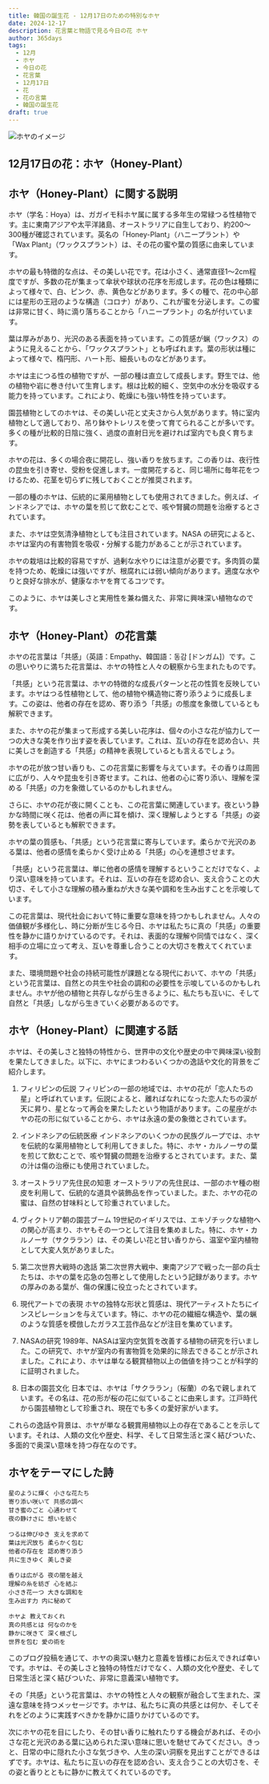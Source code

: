 ```yaml
---
title: 韓国の誕生花 - 12月17日のための特別なホヤ
date: 2024-12-17
description: 花言葉と物語で見る今日の花 ホヤ
author: 365days
tags:
  - 12月
  - ホヤ
  - 今日の花
  - 花言葉
  - 12月17日
  - 花
  - 花の言葉
  - 韓国の誕生花
draft: true
---
```



![ホヤのイメージ](#center)


## 12月17日の花：ホヤ（Honey-Plant）

## ホヤ（Honey-Plant）に関する説明

ホヤ（学名：Hoya）は、ガガイモ科ホヤ属に属する多年生の常緑つる性植物です。主に東南アジアや太平洋諸島、オーストラリアに自生しており、約200〜300種が確認されています。英名の「Honey-Plant」（ハニープラント）や「Wax Plant」（ワックスプラント）は、その花の蜜や葉の質感に由来しています。

ホヤの最も特徴的な点は、その美しい花です。花は小さく、通常直径1〜2cm程度ですが、多数の花が集まって傘状や球状の花序を形成します。花の色は種類によって様々で、白、ピンク、赤、黄色などがあります。多くの種で、花の中心部には星形の王冠のような構造（コロナ）があり、これが蜜を分泌します。この蜜は非常に甘く、時に滴り落ちることから「ハニープラント」の名が付いています。

葉は厚みがあり、光沢のある表面を持っています。この質感が蝋（ワックス）のように見えることから、「ワックスプラント」とも呼ばれます。葉の形状は種によって様々で、楕円形、ハート形、細長いものなどがあります。

ホヤは主につる性の植物ですが、一部の種は直立して成長します。野生では、他の植物や岩に巻き付いて生育します。根は比較的細く、空気中の水分を吸収する能力を持っています。これにより、乾燥にも強い特性を持っています。

園芸植物としてのホヤは、その美しい花と丈夫さから人気があります。特に室内植物として適しており、吊り鉢やトレリスを使って育てられることが多いです。多くの種が比較的日陰に強く、過度の直射日光を避ければ室内でも良く育ちます。

ホヤの花は、多くの場合夜に開花し、強い香りを放ちます。この香りは、夜行性の昆虫を引き寄せ、受粉を促進します。一度開花すると、同じ場所に毎年花をつけるため、花茎を切らずに残しておくことが推奨されます。

一部の種のホヤは、伝統的に薬用植物としても使用されてきました。例えば、インドネシアでは、ホヤの葉を煎じて飲むことで、咳や腎臓の問題を治療するとされています。

また、ホヤは空気清浄植物としても注目されています。NASA の研究によると、ホヤは室内の有害物質を吸収・分解する能力があることが示されています。

ホヤの栽培は比較的容易ですが、過剰な水やりには注意が必要です。多肉質の葉を持つため、乾燥には強いですが、根腐れには弱い傾向があります。適度な水やりと良好な排水が、健康なホヤを育てるコツです。

このように、ホヤは美しさと実用性を兼ね備えた、非常に興味深い植物なのです。

## ホヤ（Honey-Plant）の花言葉

ホヤの花言葉は「共感」（英語：Empathy、韓国語：동감 [ドンガム]）です。この思いやりに満ちた花言葉は、ホヤの特性と人々の観察から生まれたものです。

「共感」という花言葉は、ホヤの特徴的な成長パターンと花の性質を反映しています。ホヤはつる性植物として、他の植物や構造物に寄り添うように成長します。この姿は、他者の存在を認め、寄り添う「共感」の態度を象徴しているとも解釈できます。

また、ホヤの花が集まって形成する美しい花序は、個々の小さな花が協力して一つの大きな美を作り出す姿を表しています。これは、互いの存在を認め合い、共に美しさを創造する「共感」の精神を表現しているとも言えるでしょう。

ホヤの花が放つ甘い香りも、この花言葉に影響を与えています。その香りは周囲に広がり、人々や昆虫を引き寄せます。これは、他者の心に寄り添い、理解を深める「共感」の力を象徴しているのかもしれません。

さらに、ホヤの花が夜に開くことも、この花言葉に関連しています。夜という静かな時間に咲く花は、他者の声に耳を傾け、深く理解しようとする「共感」の姿勢を表しているとも解釈できます。

ホヤの葉の質感も、「共感」という花言葉に寄与しています。柔らかで光沢のある葉は、他者の感情を柔らかく受け止める「共感」の心を連想させます。

「共感」という花言葉は、単に他者の感情を理解するということだけでなく、より深い意味を持っています。それは、互いの存在を認め合い、支え合うことの大切さ、そして小さな理解の積み重ねが大きな美や調和を生み出すことを示唆しています。

この花言葉は、現代社会において特に重要な意味を持つかもしれません。人々の価値観が多様化し、時に分断が生じる今日、ホヤは私たちに真の「共感」の重要性を静かに語りかけているのです。それは、表面的な理解や同情ではなく、深く相手の立場に立って考え、互いを尊重し合うことの大切さを教えてくれています。

また、環境問題や社会の持続可能性が課題となる現代において、ホヤの「共感」という花言葉は、自然との共生や社会の調和の必要性を示唆しているのかもしれません。ホヤが他の植物と共存しながら生きるように、私たちも互いに、そして自然と「共感」しながら生きていく必要があるのです。

## ホヤ（Honey-Plant）に関連する話

ホヤは、その美しさと独特の特性から、世界中の文化や歴史の中で興味深い役割を果たしてきました。以下に、ホヤにまつわるいくつかの逸話や文化的背景をご紹介します。

1. フィリピンの伝説
   フィリピンの一部の地域では、ホヤの花が「恋人たちの星」と呼ばれています。伝説によると、離ればなれになった恋人たちの涙が天に昇り、星となって再会を果たしたという物語があります。この星座がホヤの花の形に似ていることから、ホヤは永遠の愛の象徴とされています。

2. インドネシアの伝統医療
   インドネシアのいくつかの民族グループでは、ホヤを伝統的な薬用植物として利用してきました。特に、ホヤ・カルノーサの葉を煎じて飲むことで、咳や腎臓の問題を治療するとされています。また、葉の汁は傷の治療にも使用されていました。

3. オーストラリア先住民の知恵
   オーストラリアの先住民は、一部のホヤ種の樹皮を利用して、伝統的な道具や装飾品を作っていました。また、ホヤの花の蜜は、自然の甘味料として珍重されていました。

4. ヴィクトリア朝の園芸ブーム
   19世紀のイギリスでは、エキゾチックな植物への関心が高まり、ホヤもその一つとして注目を集めました。特に、ホヤ・カルノーサ（サクララン）は、その美しい花と甘い香りから、温室や室内植物として大変人気がありました。

5. 第二次世界大戦時の逸話
   第二次世界大戦中、東南アジアで戦った一部の兵士たちは、ホヤの葉を応急の包帯として使用したという記録があります。ホヤの厚みのある葉が、傷の保護に役立ったとされています。

6. 現代アートでの表現
   ホヤの独特な形状と質感は、現代アーティストたちにインスピレーションを与えています。特に、ホヤの花の繊細な構造や、葉の蝋のような質感を模倣したガラス工芸作品などが注目を集めています。

7. NASAの研究
   1989年、NASAは室内空気質を改善する植物の研究を行いました。この研究で、ホヤが室内の有害物質を効果的に除去できることが示されました。これにより、ホヤは単なる観賞植物以上の価値を持つことが科学的に証明されました。

8. 日本の園芸文化
   日本では、ホヤは「サクララン」（桜蘭）の名で親しまれています。その名は、花の形が桜の花に似ていることに由来します。江戸時代から園芸植物として珍重され、現在でも多くの愛好家がいます。

これらの逸話や背景は、ホヤが単なる観賞用植物以上の存在であることを示しています。それは、人類の文化や歴史、科学、そして日常生活と深く結びついた、多面的で奥深い意味を持つ存在なのです。

## ホヤをテーマにした詩

    星のように輝く 小さな花たち
    寄り添い咲いて 共感の調べ
    甘き蜜のごと 心通わせて
    夜の静けさに 想いを紡ぐ

    つるは伸びゆき 支えを求めて
    葉は光沢放ち 柔らかく包む
    他者の存在を 認め寄り添う
    共に生きゆく 美しき姿

    香りは広がる 夜の闇を越え
    理解の糸を紡ぎ 心を結ぶ
    小さき花一つ 大きな調和を
    生み出す力 内に秘めて

    ホヤよ 教えておくれ
    真の共感とは 何なのかを
    静かに咲きて 深く根ざし
    世界を包む 愛の術を

このブログ投稿を通じて、ホヤの奥深い魅力と意義を皆様にお伝えできれば幸いです。ホヤは、その美しさと独特の特性だけでなく、人類の文化や歴史、そして日常生活と深く結びついた、非常に意義深い植物です。

その「共感」という花言葉は、ホヤの特性と人々の観察が融合して生まれた、深遠な意味を持つメッセージです。ホヤは、私たちに真の共感とは何か、そしてそれをどのように実践すべきかを静かに語りかけているのです。

次にホヤの花を目にしたり、その甘い香りに触れたりする機会があれば、その小さな花と光沢のある葉に込められた深い意味に思いを馳せてみてください。きっと、日常の中に隠れた小さな気づきや、人生の深い洞察を見出すことができるはずです。ホヤは、私たちに互いの存在を認め合い、支え合うことの大切さを、その姿と香りとともに静かに教えてくれているのです。